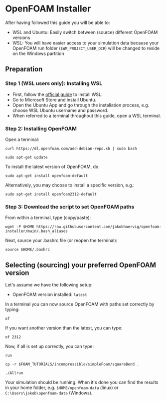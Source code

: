 # OpenFOAM Installer

After having followed this guide you will be able to:
- WSL and Ubuntu: Easily switch between (source) different OpenFOAM versions
- WSL: You will have easier access to your simulation data because your OpenFOAM run folder (``$WM_PROJECT_USER_DIR``) will be changed to reside on the Windows partition

## Preparation

### Step 1 (WSL users only): Installing WSL
- First, follow the [official guide](https://learn.microsoft.com/en-gb/windows/wsl/install) to install WSL.
- Go to Microsoft Store and install Ubuntu.
- Open the Ubuntu App and go through the installation process, e.g. choose WSL Ubuntu username and password.
- When referred to a terminal throughout this guide, open a WSL terminal.

### Step 2: Installing OpenFOAM
Open a terminal:
```
curl https://dl.openfoam.com/add-debian-repo.sh | sudo bash 
```
```
sudo apt-get update 
```

To install the latest version of OpenFOAM, do:
```
sudo apt-get install openfoam-default
```

Alternatively, you may choose to install a specific version, e.g.:
```
sudo apt-get install openfoam2312-default 
```

### Step 3: Download the script to set OpenFOAM paths
From within a terminal, type (copy/paste):

```
wget -P $HOME https://raw.githubusercontent.com/jakobhaervig/openfoam-installer/main/.bash_aliases
```
Next, source your .bashrc file (or reopen the terminal):
```
source $HOME/.bashrc
```

## Selecting (sourcing) your preferred OpenFOAM version
Let's assume we have the following setup:
- OpenFOAM version installed: ``latest``

In a terminal you can now source OpenFOAM with paths set correctly by typing:

```
of
```

If you want another version than the latest, you can type:

```
of 2312
```

Now, if all is set up correctly, you can type:

```
run
```

```
cp -r $FOAM_TUTORIALS/incompressible/simpleFoam/squareBend .
```

```
./Allrun
```

Your simulation should be running. When it's done you can find the results in your home folder, e.g. ``$HOME/openfoam-data`` (linux) or ``C:\Users\jakob\openfoam-data`` (Windows).
